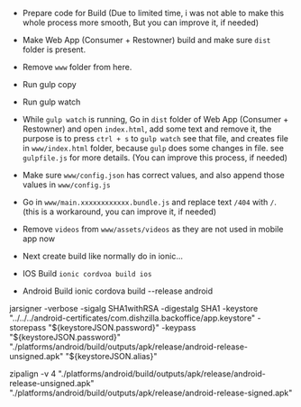 * Prepare code for Build (Due to limited time, i was not able to make this whole process more smooth, But you can improve it, if needed)

- Make Web App (Consumer + Restowner) build and make sure `dist` folder is present.
- Remove `www` folder from here.
- Run gulp copy
- Run gulp watch
- While `gulp watch` is running, Go in `dist` folder of Web App (Consumer + Restowner) and open `index.html`, add some text and remove it, the purpose is to press `ctrl + s` to `gulp watch` see that file, and creates file in `www/index.html` folder, because `gulp` does some changes in file. see `gulpfile.js` for more details. (You can improve this process, if needed)
- Make sure `www/config.json` has correct values, and also append those values in `www/config.js`
- Go in `www/main.xxxxxxxxxxxx.bundle.js` and replace text `/404` with `/`. (this is a workaround, you can improve it, if needed)
- Remove `videos` from `www/assets/videos` as they are not used in mobile app now

- Next create build like normally do in ionic...

* IOS Build
`ionic cordvoa build ios`

* Android Build
ionic cordova build --release android

jarsigner -verbose -sigalg SHA1withRSA -digestalg SHA1 -keystore "../../../android-certificates/com.dishzilla.backoffice/app.keystore" -storepass "${keystoreJSON.password}" -keypass "${keystoreJSON.password}" "./platforms/android/build/outputs/apk/release/android-release-unsigned.apk" "${keystoreJSON.alias}"

zipalign -v 4 "./platforms/android/build/outputs/apk/release/android-release-unsigned.apk" "./platforms/android/build/outputs/apk/release/android-release-signed.apk"